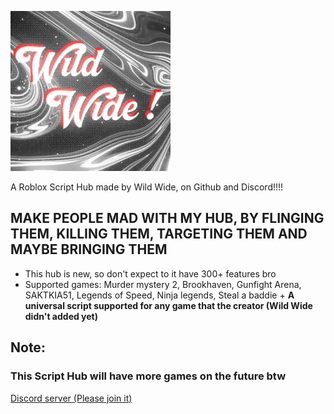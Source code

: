 ![Wild Hub Logo](https://github.com/noob-scripts/some-scripts/blob/master/Wild%20Hub/assets/Wild-Wide-Logo.png?raw=true)

A Roblox Script Hub made by Wild Wide, on Github and Discord!!!!

## MAKE PEOPLE MAD WITH MY HUB, BY FLINGING THEM, KILLING THEM, TARGETING THEM AND MAYBE BRINGING THEM

- This hub is new, so don't expect to it have 300+ features bro
- Supported games: Murder mystery 2, Brookhaven, Gunfight Arena, SAKTKIA51, Legends of Speed, Ninja legends, Steal a baddie + **A universal script supported for any game that the creator (Wild Wide didn't added yet)**

## Note:
### This Script Hub will have more games on the future btw

[Discord server (Please join it)](https://discord.gg/mhzDcapGgA)
